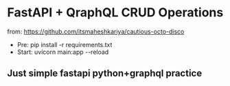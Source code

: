 # FastAPI + QraphQL CRUD Operations

from: <https://github.com/itsmaheshkariya/cautious-octo-disco>

- Pre: pip install -r requirements.txt
- Start: uvicorn main:app --reload

## Just simple fastapi python+graphql practice
